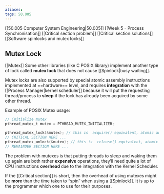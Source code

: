 ```yaml
---
aliases:
tags: 50.005
---
```

[[50.005 Computer System Engineering|50.005]]
[[Week 5 - Process Synchronisation]]
[[Critical section problem]]
[[Critical section solutions]]
[[Software spinlocks and mutex locks]]

## Mutex Lock
[[Mutex]]
Some other libraries (like C POSIX library) implement another type of lock called **mutex lock** that does not cause [[Spinlock|busy waiting]].

Mutex locks are also supported by special atomic assembly instructions implemented at ==hardware== level, and requires **integration** with the [[Process Manager|kernel scheduler]] because it will put the requesting thread/process to **sleep** if the lock has already been acquired by some other thread.

Example of POSIX Mutex usage:

```c
// initialize mutex
pthread_mutex_t mutex = PTHREAD_MUTEX_INITIALIZER;

pthread_mutex_lock(&mutex); // this is  acquire() equivalent, atomic and might invoke kernel scheduler and context switch if mutex not available  
// CRITICAL SECTION HERE ...
pthread_mutex_unlock(&mutex); // this is  release() equivalent, atomic and might invoke kernel scheduler as well to wake up other waiting processes/threads
// REMAINDER SECTION HERE ...
```

The problem with mutexes is that putting threads to sleep and waking them up again are both rather **expensive** operations, they’ll need quite a lot of CPU instructions **overhead** due to the integration with the Kernel Scheduler.

If the [[Critical section]] is short, then the overhead of using mutexes might be **more** than the time taken to “spin” when using a [[Spinlock]]. It is up to the programmer which one to use for their purposes.